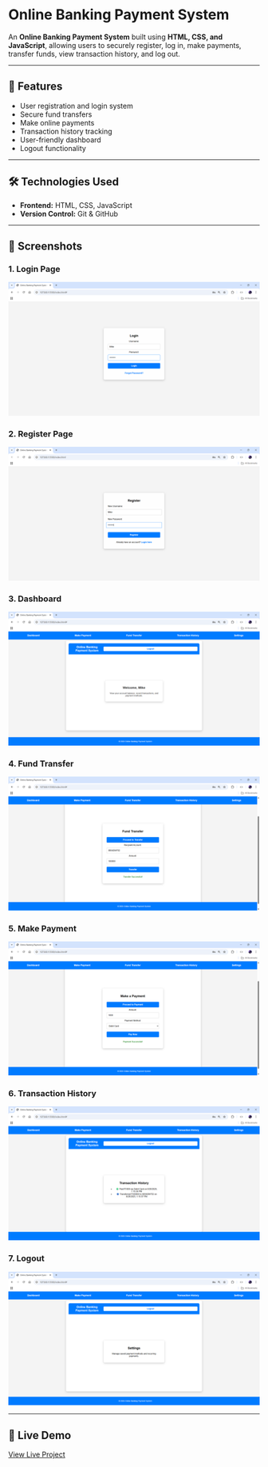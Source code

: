 # Online Banking Payment System

An **Online Banking Payment System** built using **HTML, CSS, and JavaScript**, allowing users to securely register, log in, make payments, transfer funds, view transaction history, and log out.  

---

## 🚀 Features
- User registration and login system  
- Secure fund transfers  
- Make online payments  
- Transaction history tracking  
- User-friendly dashboard  
- Logout functionality  

---

## 🛠️ Technologies Used
- **Frontend:** HTML, CSS, JavaScript  
- **Version Control:** Git & GitHub  

---

## 📸 Screenshots

### 1. Login Page
![Login Page](images/Login.png)

### 2. Register Page
![Register Page](images/Register.png)

### 3. Dashboard
![Dashboard](images/Dashboard.png)

### 4. Fund Transfer
![Fund Transfer](images/Fund_Transfer.png)

### 5. Make Payment
![Make Payment](images/Make_Payment.png)

### 6. Transaction History
![Transaction History](images/Transaction_History.png)

### 7. Logout
![Logout](images/Logout.png)

---

## 🔗 Live Demo
[View Live Project](https://tanushrisv.github.io/online_banking_payment_system/)
